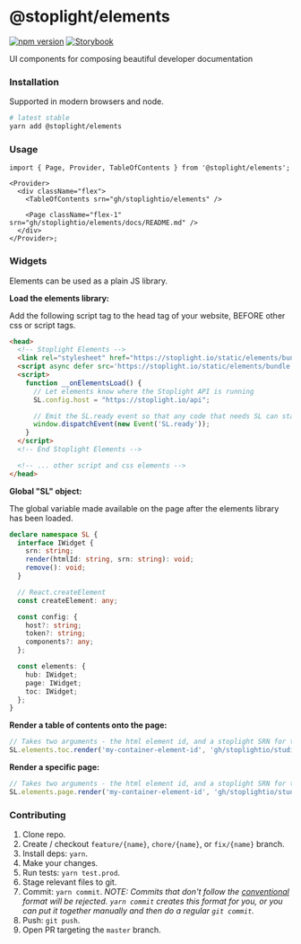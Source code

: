 # @stoplight/elements
[![npm version](https://badge.fury.io/js/%40stoplight%2Felements.svg)](https://badge.fury.io/js/%40stoplight%2Felements) [![Storybook](https://cdn.jsdelivr.net/gh/storybookjs/brand@master/badge/badge-storybook.svg)](https://stoplightio.github.io/elements)

UI components for composing beautiful developer documentation

<!-- BADGES -->


### Installation

Supported in modern browsers and node.

```bash
# latest stable
yarn add @stoplight/elements
```

### Usage

```tsx
import { Page, Provider, TableOfContents } from '@stoplight/elements';

<Provider>
  <div className="flex">
    <TableOfContents srn="gh/stoplightio/elements" />

    <Page className="flex-1" srn="gh/stoplightio/elements/docs/README.md" />
  </div>
</Provider>;
```

### Widgets

Elements can be used as a plain JS library.

**Load the elements library:**

Add the following script tag to the head tag of your website, BEFORE other css or script tags.

```html
<head>
  <!-- Stoplight Elements -->
  <link rel="stylesheet" href="https://stoplight.io/static/elements/bundle.v1.css" media="print" onload="this.media='all'">
  <script async defer src='https://stoplight.io/static/elements/bundle.v1.js' onload="__onElementsLoad()"></script>
  <script>
    function __onElementsLoad() {
      // Let elements know where the Stoplight API is running
      SL.config.host = "https://stoplight.io/api";

      // Emit the SL.ready event so that any code that needs SL can start using it
      window.dispatchEvent(new Event('SL.ready'));
    }
  </script>
  <!-- End Stoplight Elements -->

  <!-- ... other script and css elements -->
</head>
```

**Global "SL" object:**

The global variable made available on the page after the elements library has been loaded.

```ts
declare namespace SL {
  interface IWidget {
    srn: string;
    render(htmlId: string, srn: string): void;
    remove(): void;
  }

  // React.createElement
  const createElement: any;

  const config: {
    host?: string;
    token?: string;
    components?: any;
  };

  const elements: {
    hub: IWidget;
    page: IWidget;
    toc: IWidget;
  };
}
```

**Render a table of contents onto the page:**

```ts
// Takes two arguments - the html element id, and a stoplight SRN for the project table of contents to render.
SL.elements.toc.render('my-container-element-id', 'gh/stoplightio/studio-demo');
```

**Render a specific page:**

```ts
// Takes two arguments - the html element id, and a stoplight SRN for the node to render (article, api, model, http operation, etc).
SL.elements.page.render('my-container-element-id', 'gh/stoplightio/studio-demo/docs/README.md');
```

### Contributing

1. Clone repo.
2. Create / checkout `feature/{name}`, `chore/{name}`, or `fix/{name}` branch.
3. Install deps: `yarn`.
4. Make your changes.
5. Run tests: `yarn test.prod`.
6. Stage relevant files to git.
7. Commit: `yarn commit`. _NOTE: Commits that don't follow the [conventional](https://github.com/marionebl/commitlint/tree/master/%40commitlint/config-conventional) format will be rejected. `yarn commit` creates this format for you, or you can put it together manually and then do a regular `git commit`._
8. Push: `git push`.
9. Open PR targeting the `master` branch.
